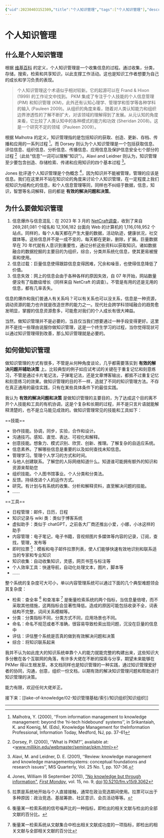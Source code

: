 ```yaml
---
{"uid":20230403152309,"title":"个人知识管理","tags":["个人知识管理"],"description":"个人知识管理","author":"windilycloud","type":"other","draft":false,"editable":true,"modified":20230603013802,"dg-publish":true,"permalink":"/lake-of-knowledge/02//","dgPassFrontmatter":true}
---
```



# 个人知识管理

## 什么是个人知识管理

根据 [维基百科](https://en.wikipedia.org/wiki/Personal_knowledge_management) 的定义，个人知识管理是一个收集信息的过程。通过收集，分类，存储，搜索，检索和共享知识，以此支撑工作活动。这也是知识工作者想要为自己的成长和学习负责的表现。

> 个人知识管理这个术语似乎相对较新。它的起源可以在 Frand & Hixon (1999) 的工作论文中找到。 PKM 集成了专注于个人技能的个人信息管理 (PIM) 和知识管理 (KM)，此外还有认知心理学、管理学和哲学等各种学科的输入 (Pauleen 2009)。从组织的角度来看，随着对人类认知能力和组织边界渗透性的了解不断扩大，对该领域的理解得到了发展。从元认知的角度来看，它比较了人类认知中的各种模式的能力和功效 (Sheridan 2008)。这是一个研究不足的领域（Pauleen 2009）。

根据 Malhotra 的定义，知识管理指的是包括知识的获取、创造、更新、存档、传播和应用的一系列过程 [^1]。而 Dorsey 则认为个人知识管理是一个包括获取信息、评估信息、组织信息、分析信息、传播信息、应用信息及保护信息安全七个部分的过程 [^2]（此处“信息”一词可以理解“知识”）。Alavi and Leidner 则认为，知识管理至少要包含创造、存储检索、传递和应用知识的四个基本过程 [^3]。

Jones 批评道个人知识管理是个伪概念 [^4]，因为知识并不能被管理，管理的应该是信息。我们在这里并不站在知识论的角度来讨论个人知识管理，在一定程度上我们视知识为结构化的信息，和个人信息管理等同，同样也不纠结于数据，信息，知识，智慧等名词解释，目的都是 **有效的解决问题和决策**。

## 为什么要做知识管理

1. 信息爆炸与信息混乱：在 2023 年 3 月的 [NetCraft调查](https://news.netcraft.com/archives/category/web-server-survey/)，收到了来自 269,281,081 个域名和 12,106,182 台面向 Web 的计算机的 1,116,018,952 个站点。同样的，每个人每天都在产生大量的数据，活动轨迹，健康状况，社交媒体等。这些信息并不是一成不变的，每天都在更新，删除，扩展。巨量数据早在 70 年代就有人意识到重要性，通过分析这些资料以获取知识。诸如数据融合的数据挖掘的主要目的为组织，综合，分类并系统化信息，使其更易被搜索和使用。
2. 信息过载：巨量信息使得跟踪信息变得困难，冗余和噪音，也使得信息降低了价值。
3. 信息失效：网上的信息会由于各种各样的原因失效，自 07 年开始，网站数量便没有了指数级增长（同样来自 NetCraft 的调查）。不管是有用的还是无用的信息，都有几率丢失。

信息的爆炸和我们普通人有关系吗？可以有关系也可以没关系，信息是一种资源，调动资源的能力也许就是改造世界的能力之一。现代社会跨学科领域融合的趋势愈发明显，掌握的信息资源愈多，可能愈对我们的个人成长有很大裨益。

当然，做知识管理并不是必要的，当且仅当我们想要通过一种手段变得更好。这里并不是找一些理由说服你做知识管理，这是一个终生学习的过程，当你觉得现状可以通过知识管理得到改善，那么知识管理就是必要的。

## 如何做知识管理

做知识管理的方式有很多，不管是从何种角度谈论，几乎都需要落实到 **有效的解决问题并辅助决策** 上。比较典型的例子如应试考试的关键在于重复记忆和刻意练习，不管是通过卡片笔记法，子弹笔记法，还是文章博客输出，都抵不过重复记忆和刻意练习的效果。做知识管理的目的不一样，造就了不同的知识管理方法。不存在真正通用的最佳实践，只有在某些具体条件下的最佳实践。

我认为 **有效的解决问题和决策** 是做知识管理的主要目的，为了达成这个目的离不开个人技能和工具的有机协调，这是个复杂和长期的过程，并不是只言片语就能解释清楚的，也不是立马能见成效的。做知识管理常见的技能和工具如下：

==技能==

- 协作技能。协调，同步，实验，合作和设计。
- 沟通技巧。感知、直觉、表达、可视化和解释。
- 创意技能。想象力、模式识别、欣赏、创新、推理。了解复杂的自适应系统。
- 信息素养。了解哪些信息是重要的以及如何查找未知信息。
- 管理学习。管理个人学习的方式和时间。
- 与他人创建联系。了解您的人际网络知道什么。知道谁可能拥有额外的知识和资源来帮助您
- 组织技能。个人图书馆事业。个人分类和分类法。
- 反馈。持续改进个人的运作方式。
- 研究。有计划与有系统的收集、分析和解释资料，直至解决问题的技能。
- ......

==工具==

- 日程管理：邮件，日历，日程
- 知识记录与 wiki 类：类似于博客系统
- 虚拟助手：类似于 chatGPT，之前各大厂商还推出小爱，小娜，小冰这样的助手
- 内容管理：电子笔记，电子书籍，音视频图片多媒体等内容的记录，订阅，查找，管理，发布等
- 即时拉票 [^5]：模板和电子邮件拉票列表，使人们能够快速有效地识别和联系适当的专家和专业知识
- 知识收集：自动收集知识，灵感，网页书签与标注等
- 个人效率工具：快速导航，自动化处理文本，图片，脚本等
- ......

整个系统的复杂度可大可小，单以内容管理系统可以通过下面的几个典型难题领会其复杂度：

- 检索：查全率 [^6] 和查准率 [^7] 是衡量检索系统的两个指标，当信息量倍增，而不采取其他措施，这两指标会显著性降低。造成的原因可能包括收录不全，词表结构不完整，词间关系模糊等。
- 分类：分类指标不同，分类方式不同，应用场景也不同。
- 命名：命名不规范或者不准确，很容易导致检索出现问题，沉没在巨量的信息中
- 评估：评估整个系统是否真的做到有效解决问题和决策
- 综合：将知识联系起来

我并不认为如此庞大的知识系统单靠个人的能力就能完整的构建出来，这些知识大多分散在各个互联网的角落，有许多大佬在不断的探索与分享，期望未来能够在 PKMer 得以生根发芽。本文档同样也是知识管理的一种实践，通过知识管理爱好者的协同，沟通，创意，组织一份文档，以期有效的解决知识管理问题和帮助进行知识管理的决策。

能力有限，欢迎任何大佬斧正。

接下来：[[lake-of-knowledge/02-知识管理基础/索引/知识组织\|知识组织]]

---

[^1]: Malhotra, Y. (2000), ‘‘From information management to knowledge management: beyond the ‘hi-tech hidebound’ systems’’, in Srikantaiah, K. and Koenig, M. (Eds), Knowledge Management for theInformation Professional, Information Today, Medford, NJ, pp. 37-61

[^2]: Dorsey, P. (2000), ‘‘What is PKM?’’, available at: <www.millikin.edu/webmaster/seminar/pkm.html>

[^3]: Alavi, M. and Leidner, D. E. (2001), ‘‘Review: knowledge management and knowledge managementsystems: conceptual foundations and research issues’’, MIS Quarterly, Vol. 25 No. 1, pp. 107-36.

[^4]: Jones, William (6 September 2010), ["No knowledge but through information"](http://firstmonday.org/ojs/index.php/fm/article/view/3062), _[First Monday](https://en.wikipedia.org/wiki/First_Monday_(journal) "First Monday (journal)")_, vol. 15, no. 9, [doi](<https://en.wikipedia.org/wiki/Doi_(identifier)>"Doi (identifier)"):[10.5210/fm.v15i9.3062](https://doi.org/10.5210%2Ffm.v15i9.3062)

[^5]: 拉票是系统地开始与个人直接接触，通常在政治竞选期间使用。拉票可以出于多种原因：政治竞选、基层筹款、社区意识、会员活动等等。

[^6]: 衡量某一检索系统的信号噪声比的一种指标，即检出的相关文献与检出的全部文献的百分比。

[^7]: 衡量某一检索系统从文献集合中检出相关文献成功度的一项指标，即检出的相关文献与全部相关文献的百分比